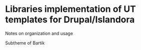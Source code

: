 # Libraries implementation of UT templates for Drupal/Islandora

Notes on organization and usage 

Subtheme of Bartik


